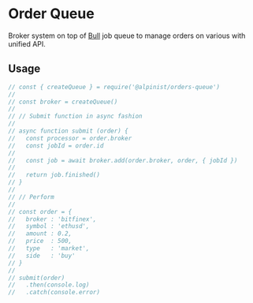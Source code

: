# Order Queue

Broker system on top of [Bull][bull-repo] job queue to manage orders on various with unified API.

[bull-repo]: https://github.com/OptimalBits/bull

## Usage

```js
// const { createQueue } = require('@alpinist/orders-queue')
// 
// const broker = createQueue()
// 
// // Submit function in async fashion
// 
// async function submit (order) {
//   const processor = order.broker
//   const jobId = order.id
// 
//   const job = await broker.add(order.broker, order, { jobId })
// 
//   return job.finished()
// }
// 
// // Perform
// 
// const order = {
//   broker : 'bitfinex',
//   symbol : 'ethusd',
//   amount : 0.2,
//   price  : 500,
//   type   : 'market',
//   side   : 'buy'
// }
// 
// submit(order)
//   .then(console.log)
//   .catch(console.error)
```
